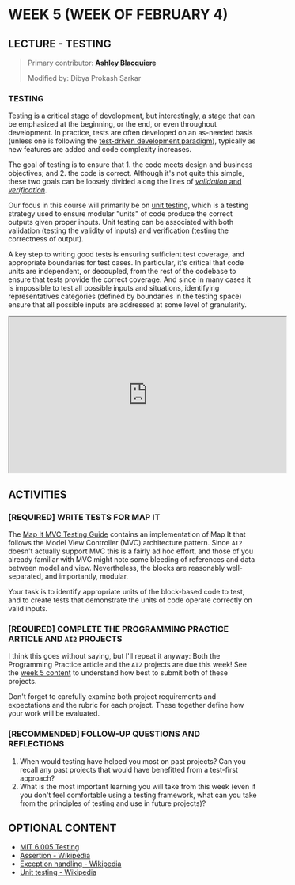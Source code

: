 # WEEK 5 (WEEK OF FEBRUARY 4)
## LECTURE - TESTING

> Primary contributor: **[Ashley Blacquiere](https://ca.linkedin.com/in/ashley-blacquiere)**
>
> Modified by: Dibya Prokash Sarkar

### TESTING
Testing is a critical stage of development, but interestingly, a stage that can be emphasized at the beginning, or the end, or even throughout development. In practice, tests are often developed on an as-needed basis (unless one is following the [test-driven development paradigm](https://en.wikipedia.org/wiki/Test-driven_development)), typically as new features are added and code complexity increases.

The goal of testing is to ensure that 1. the code meets design and business objectives; and 2. the code is correct. Although it's not quite this simple, these two goals can be loosely divided along the lines of [_validation_ and _verification_](https://en.wikipedia.org/wiki/Software_verification_and_validation).

Our focus in this course will primarily be on [unit testing](https://en.wikipedia.org/wiki/Unit_testing), which is a testing strategy used to ensure modular "units" of code produce the correct outputs given proper inputs. Unit testing can be associated with both validation (testing the validity of inputs) and verification (testing the correctness of output).

A key step to writing good tests is ensuring sufficient test coverage, and appropriate boundaries for test cases. In particular, it's critical that code units are independent, or decoupled, from the rest of the codebase to ensure that tests provide the correct coverage. And since in many cases it is impossible to test all possible inputs and situations, identifying representatives categories (defined by boundaries in the testing space) ensure that all possible inputs are addressed at some level of granularity.  


<div class="video-container-16by9"><iframe width="560" height="315" src="https://youtube.com/embed/FouNsDEVD-c"></iframe></div>


## ACTIVITIES

### [REQUIRED] WRITE TESTS FOR MAP IT
The [Map It MVC Testing Guide](https://github.com/nic-dgl104-winter-2024/guide-mapit-mvc-testing) contains an implementation of Map It that follows the Model View Controller (MVC) architecture pattern. Since `AI2` doesn't actually support MVC this is a fairly ad hoc effort, and those of you already familiar with MVC might note some bleeding of references and data between model and view. Nevertheless, the blocks are reasonably well-separated, and importantly, modular. 

Your task is to identify appropriate units of the block-based code to test, and to create tests that demonstrate the units of code operate correctly on valid inputs.

### [REQUIRED] COMPLETE THE PROGRAMMING PRACTICE ARTICLE AND `AI2` PROJECTS
I think this goes without saying, but I'll repeat it anyway: Both the Programming Practice article and the `AI2` projects are due this week! See the [week 5 content](dgl104-2024wi/week-05) to understand how best to submit both of these projects.

Don't forget to carefully examine both project requirements and expectations and the rubric for each project. These together define how your work will be evaluated. 

### [RECOMMENDED] FOLLOW-UP QUESTIONS AND REFLECTIONS
1. When would testing have helped you most on past projects? Can you recall any past projects that would have benefitted from a test-first approach?  
2. What is the most important learning you will take from this week (even if you don't feel comfortable using a testing framework, what can you take from the principles of testing and use in future projects)?

## OPTIONAL CONTENT
- [MIT 6.005 Testing](https://ocw.mit.edu/ans7870/6/6.005/s16/classes/03-testing/)
- [Assertion - Wikipedia](https://en.wikipedia.org/wiki/Assertion_(software_development))
- [Exception handling - Wikipedia](https://en.wikipedia.org/wiki/Exception_handling)
- [Unit testing - Wikipedia](https://en.wikipedia.org/wiki/Unit_testing)



